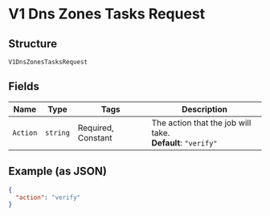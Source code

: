 
# V1 Dns Zones Tasks Request

## Structure

`V1DnsZonesTasksRequest`

## Fields

| Name | Type | Tags | Description |
|  --- | --- | --- | --- |
| `Action` | `string` | Required, Constant | The action that the job will take.<br>**Default**: `"verify"` |

## Example (as JSON)

```json
{
  "action": "verify"
}
```

